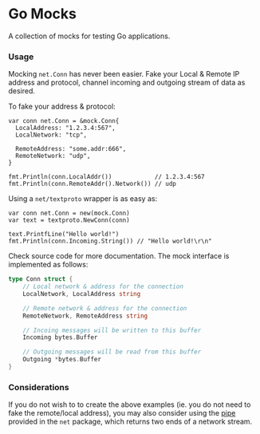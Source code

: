 Go Mocks
========

A collection of mocks for testing Go applications.

### Usage

Mocking `net.Conn` has never been easier. Fake your Local & Remote IP address and protocol, channel incoming and outgoing stream of data as desired.

To fake your address & protocol:

```
var conn net.Conn = &mock.Conn{
  LocalAddress: "1.2.3.4:567",
  LocalNetwork: "tcp",
  
  RemoteAddress: "some.addr:666",
  RemoteNetwork: "udp",
}

fmt.Println(conn.LocalAddr())            // 1.2.3.4:567
fmt.Println(conn.RemoteAddr().Network()) // udp
```

Using a `net/textproto` wrapper is as easy as:

```
var conn net.Conn = new(mock.Conn)
var text = textproto.NewConn(conn)

text.PrintfLine("Hello world!")
fmt.Println(conn.Incoming.String()) // "Hello world!\r\n"
```

Check source code for more documentation. The mock interface is implemented as follows:

```go
type Conn struct {
	// Local network & address for the connection
	LocalNetwork, LocalAddress string

	// Remote network & address for the connection
	RemoteNetwork, RemoteAddress string

	// Incoing messages will be written to this buffer
	Incoming bytes.Buffer

	// Outgoing messages will be read from this buffer
	Outgoing *bytes.Buffer
}
```

### Considerations

If you do not wish to to create the above examples (ie. you do not need to fake the remote/local address), you may also consider using the [pipe](http://golang.org/pkg/net/#Pipe) provided in the `net` package, which returns two ends of a network stream.
